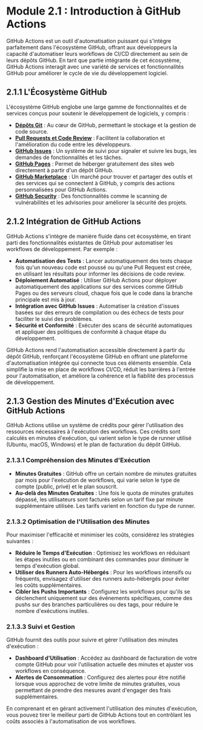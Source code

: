 
# Module 2.1 : Introduction à GitHub Actions 

GitHub Actions est un outil d'automatisation puissant qui s'intègre parfaitement dans l'écosystème GitHub, offrant aux développeurs la capacité d'automatiser leurs workflows de CI/CD directement au sein de leurs dépôts GitHub. En tant que partie intégrante de cet écosystème, GitHub Actions interagit avec une variété de services et fonctionnalités GitHub pour améliorer le cycle de vie du développement logiciel.

## 2.1.1 L'Écosystème GitHub

L'écosystème GitHub englobe une large gamme de fonctionnalités et de services conçus pour soutenir le développement de logiciels, y compris :


- [**Dépôts Git**](https://docs.github.com/fr/repositories) : Au cœur de GitHub, permettant le stockage et la gestion de code source.
- [**Pull Requests et Code Review**](https://docs.github.com/en/github/collaborating-with-issues-and-pull-requests/about-pull-requests) : Facilitent la collaboration et l'amélioration du code entre les développeurs.
- [**GitHub Issues**](https://docs.github.com/en/issues/tracking-your-work-with-issues/about-issues) : Un système de suivi pour signaler et suivre les bugs, les demandes de fonctionnalités et les tâches.
- [**GitHub Pages**](https://pages.github.com/) : Permet de héberger gratuitement des sites web directement à partir d'un dépôt GitHub.
- [**GitHub Marketplace**](https://github.com/marketplace) : Un marché pour trouver et partager des outils et des services qui se connectent à GitHub, y compris des actions personnalisées pour GitHub Actions.
- [**GitHub Security**](https://github.com/features/security) : Des fonctionnalités comme le scanning de vulnérabilités et les advisories pour améliorer la sécurité des projets.
## 2.1.2 Intégration de GitHub Actions

GitHub Actions s'intègre de manière fluide dans cet écosystème, en tirant parti des fonctionnalités existantes de GitHub pour automatiser les workflows de développement. Par exemple :

- **Automatisation des Tests** : Lancer automatiquement des tests chaque fois qu'un nouveau code est poussé ou qu'une Pull Request est créée, en utilisant les résultats pour informer les décisions de code review.
- **Déploiement Automatisé** : Utiliser GitHub Actions pour déployer automatiquement des applications sur des services comme GitHub Pages ou des serveurs cloud, chaque fois que le code dans la branche principale est mis à jour.
- **Intégration avec GitHub Issues** : Automatiser la création d'issues basées sur des erreurs de compilation ou des échecs de tests pour faciliter le suivi des problèmes.
- **Sécurité et Conformité** : Exécuter des scans de sécurité automatiques et appliquer des politiques de conformité à chaque étape du développement.

GitHub Actions rend l'automatisation accessible directement à partir du dépôt GitHub, renforçant l'écosystème GitHub en offrant une plateforme d'automatisation intégrée qui connecte tous ces éléments ensemble. Cela simplifie la mise en place de workflows CI/CD, réduit les barrières à l'entrée pour l'automatisation, et améliore la cohérence et la fiabilité des processus de développement.


## 2.1.3 Gestion des Minutes d'Exécution avec GitHub Actions

GitHub Actions utilise un système de crédits pour gérer l'utilisation des ressources nécessaires à l'exécution des workflows. Ces crédits sont calculés en minutes d'exécution, qui varient selon le type de runner utilisé (Ubuntu, macOS, Windows) et le plan de facturation du dépôt GitHub.

### 2.1.3.1 Compréhension des Minutes d'Exécution

- **Minutes Gratuites** : GitHub offre un certain nombre de minutes gratuites par mois pour l'exécution de workflows, qui varie selon le type de compte (public, privé) et le plan souscrit.
- **Au-delà des Minutes Gratuites** : Une fois le quota de minutes gratuites dépassé, les utilisateurs sont facturés selon un tarif fixe par minute supplémentaire utilisée. Les tarifs varient en fonction du type de runner.

### 2.1.3.2 Optimisation de l'Utilisation des Minutes

Pour maximiser l'efficacité et minimiser les coûts, considérez les stratégies suivantes :

- **Réduire le Temps d'Exécution** : Optimisez les workflows en réduisant les étapes inutiles ou en combinant des commandes pour diminuer le temps d'exécution global.
- **Utiliser des Runners Auto-Hébergés** : Pour les workflows intensifs ou fréquents, envisagez d'utiliser des runners auto-hébergés pour éviter les coûts supplémentaires.
- **Cibler les Pushs Importants** : Configurez les workflows pour qu'ils se déclenchent uniquement sur des événements spécifiques, comme des pushs sur des branches particulières ou des tags, pour réduire le nombre d'exécutions inutiles.

### 2.1.3.3 Suivi et Gestion

GitHub fournit des outils pour suivre et gérer l'utilisation des minutes d'exécution :

- **Dashboard d'Utilisation** : Accédez au dashboard de facturation de votre compte GitHub pour voir l'utilisation actuelle des minutes et ajuster vos workflows en conséquence.
- **Alertes de Consommation** : Configurez des alertes pour être notifié lorsque vous approchez de votre limite de minutes gratuites, vous permettant de prendre des mesures avant d'engager des frais supplémentaires.

En comprenant et en gérant activement l'utilisation des minutes d'exécution, vous pouvez tirer le meilleur parti de GitHub Actions tout en contrôlant les coûts associés à l'automatisation de vos workflows.



